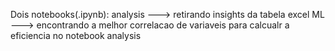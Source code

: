 Dois notebooks(.ipynb):
analysis ---> retirando insights da tabela excel
ML ---> encontrando a melhor correlacao de variaveis para calcualr a eficiencia no notebook analysis
